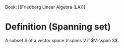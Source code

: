 Book: [[Friedberg Linear Algebra (LA)]]
# Definition (Spanning set)
A subset $S$ of a vector space $V$ spans $V$ if $V=\span S$.